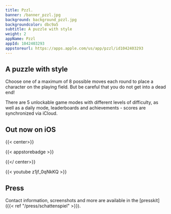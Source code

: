 ```yaml
---
title: Pzzl.
banner: /banner_pzzl.jpg
background: background_pzzl.jpg
backgroundcolor: dbc9a5
subtitle: A puzzle with style
weight: 2
appName: Pzzl
appId: 1042403293
appstoreurl: https://apps.apple.com/us/app/pzzl/id1042403293
---
```


## A puzzle with style

Choose one of a maximum of 8 possible moves each round to place a character on the playing field. But be careful that you do not get into a dead end!

There are 5 unlockable game modes with different levels of difficulty, as well as a daily mode, leaderboards and achievements - scores are synchronized via iCloud.

## Out now on iOS

{{< center>}}

{{< appstorebadge >}}

{{</ center>}}

{{< youtube z1jf_0qNkKQ >}}

## Press

Contact information, screenshots and more are available in the [presskit]({{< ref "/press/schattenspiel" >}}).
